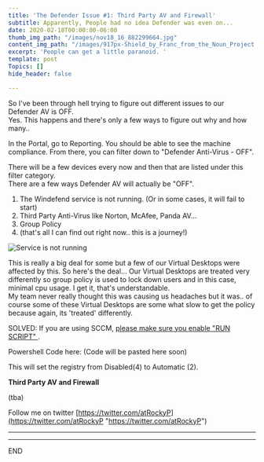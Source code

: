 ```yaml
---
title: 'The Defender Issue #1: Third Party AV and Firewall'
subtitle: Apparently, People had no idea Defender was even on...
date: 2020-02-18T00:00:00-06:00
thumb_img_path: "/images/nov18_16_882299664.jpg"
content_img_path: "/images/917px-Shield_by_Franc_from_the_Noun_Project.svg.png"
excerpt: 'People can get a little paranoid. '
template: post
Topics: []
hide_header: false

---
```

So I've been through hell trying to figure out different issues to our Defender AV is OFF.   
Yes. This happens and there's only a few ways to figure out why and how many.. 

In the Portal, go to Reporting. You should be able to see the machine compliance. From there, you can filter down to "Defender Anti-Virus - OFF". 

There will be a few devices every now and then that are listed under this filter category.   
There are a few ways Defender AV will actually be "OFF". 

1. The Windefend service is not running. (Or in some cases, it will fail to start)
2. Third Party Anti-Virus like Norton, McAfee, Panda AV...
3. Group Policy
4. (that's all I can find out right now.. this is a journey!)

![](/images/dHZQq.png "Service is not running")

This is really a big deal for some but a few of our Virtual Desktops were affected by this. So here's the deal... Our Virtual Desktops are treated very differently so group policy is used to lock down users and in this case, minimal cpu usage. I get it, that's understandable.   
My team never really thought this was causing us headaches but it was.. of course some of these Virtual Desktops are some what slow to get the policy because again, its 'treated' differently. 

SOLVED: If you are using SCCM, [please make sure you enable "RUN SCRIPT" ](). 

Powershell Code here: (Code will be pasted here soon)

This will set the registry from Disabled(4) to Automatic (2).

**Third Party AV and Firewall**

(tba)

Follow me on twitter [https://twitter.com/atRockyP](https://twitter.com/atRockyP "https://twitter.com/atRockyP")

***

___

END
